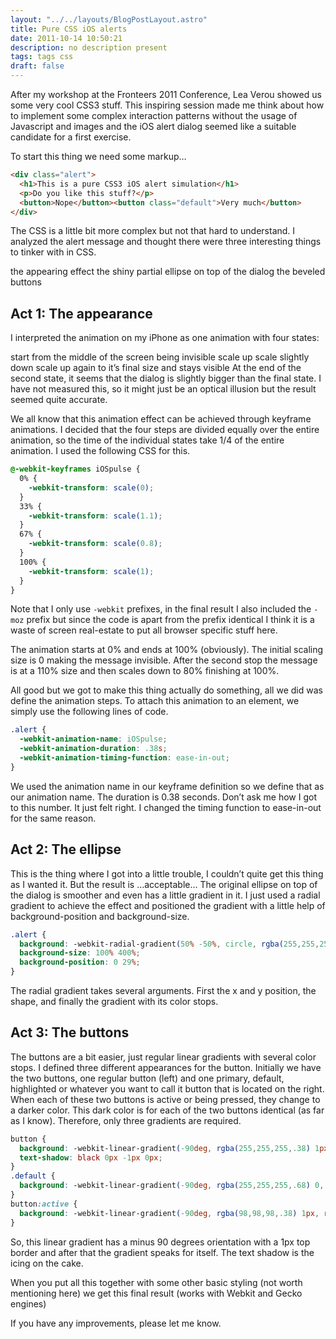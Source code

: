 ```yaml
---
layout: "../../layouts/BlogPostLayout.astro"
title: Pure CSS iOS alerts
date: 2011-10-14 10:50:21
description: no description present
tags: tags css
draft: false
---
```


After my workshop at the Fronteers 2011 Conference, Lea Verou showed us some very cool CSS3 stuff. This inspiring session made me think about how to implement some complex interaction patterns without the usage of Javascript and images and the iOS alert dialog seemed like a suitable candidate for a first exercise.

To start this thing we need some markup…

```html
<div class="alert">
  <h1>This is a pure CSS3 iOS alert simulation</h1>
  <p>Do you like this stuff?</p>
  <button>Nope</button><button class="default">Very much</button>
</div>
```

The CSS is a little bit more complex but not that hard to understand. I analyzed the alert message and thought there were three interesting things to tinker with in CSS.

the appearing effect
the shiny partial ellipse on top of the dialog
the beveled buttons

## Act 1: The appearance

I interpreted the animation on my iPhone as one animation with four states:

start from the middle of the screen being invisible
scale up
scale slightly down
scale up again to it’s final size and stays visible
At the end of the second state, it seems that the dialog is slightly bigger than the final state. I have not measured this, so it might just be an optical illusion but the result seemed quite accurate.

We all know that this animation effect can be achieved through keyframe animations. I decided that the four steps are divided equally over the entire animation, so the time of the individual states take 1/4 of the entire animation. I used the following CSS for this.

```css
@-webkit-keyframes iOSpulse {
  0% {
    -webkit-transform: scale(0);
  }
  33% {
    -webkit-transform: scale(1.1);
  }
  67% {
    -webkit-transform: scale(0.8);
  }
  100% {
    -webkit-transform: scale(1);
  }
}
```

Note that I only use <code>-webkit</code> prefixes, in the final result I also included the <code>-moz</code> prefix but since the code is apart from the prefix identical I think it is a waste of screen real-estate to put all browser specific stuff here.

The animation starts at 0% and ends at 100% (obviously). The initial scaling size is 0 making the message invisible. After the second stop the message is at a 110% size and then scales down to 80% finishing at 100%.

All good but we got to make this thing actually do something, all we did was define the animation steps. To attach this animation to an element, we simply use the following lines of code.

```css
.alert {
  -webkit-animation-name: iOSpulse;
  -webkit-animation-duration: .38s;
  -webkit-animation-timing-function: ease-in-out;
}
```
We used the animation name in our keyframe definition so we define that as our animation name. The duration is 0.38 seconds. Don’t ask me how I got to this number. It just felt right. I changed the timing function to ease-in-out for the same reason.

## Act 2: The ellipse

This is the thing where I got into a little trouble, I couldn’t quite get this thing as I wanted it. But the result is …acceptable… The original ellipse on top of the dialog is smoother and even has a little gradient in it. I just used a radial gradient to achieve the effect and positioned the gradient with a little help of background-position and background-size.

```css
.alert {
  background: -webkit-radial-gradient(50% -50%, circle, rgba(255,255,255,.1) 50%, transparent 50%), rgba(5,24,71,0.9);
  background-size: 100% 400%;
  background-position: 0 29%;
}
```

The radial gradient takes several arguments. First the x and y position, the shape, and finally the gradient with its color stops.

## Act 3: The buttons

The buttons are a bit easier, just regular linear gradients with several color stops. I defined three different appearances for the button. Initially we have the two buttons, one regular button (left) and one primary, default, highlighted or whatever you want to call it button that is located on the right. When each of these two buttons is active or being pressed, they change to a darker color. This dark color is for each of the two buttons identical (as far as I know). Therefore, only three gradients are required.

```css
button {
  background: -webkit-linear-gradient(-90deg, rgba(255,255,255,.38) 1px, rgba(255,255,255,.1) 50%, rgba(255,255,255,.04) 50%, rgba(255,255,255,.04) 100%);
  text-shadow: black 0px -1px 0px;
}
.default {
  background: -webkit-linear-gradient(-90deg, rgba(255,255,255,.68) 0, rgba(255,255,255,.43) 50%, rgba(255,255,255,.25) 50%, rgba(255,255,255,.32) 100%);
}
button:active {
  background: -webkit-linear-gradient(-90deg, rgba(98,98,98,.38) 1px, rgba(98,98,98,.2) 50%, rgba(0,0,0,.5) 50%, rgba(0,0,0,.38) 100%);
}
```
So, this linear gradient has a minus 90 degrees orientation with a 1px top border and after that the gradient speaks for itself. The text shadow is the icing on the cake.

When you put all this together with some other basic styling (not worth mentioning here) we get this final result (works with Webkit and Gecko engines)

If you have any improvements, please let me know.